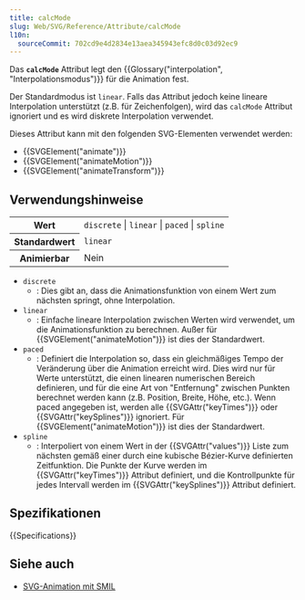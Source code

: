 ```yaml
---
title: calcMode
slug: Web/SVG/Reference/Attribute/calcMode
l10n:
  sourceCommit: 702cd9e4d2834e13aea345943efc8d0c03d92ec9
---
```


Das **`calcMode`** Attribut legt den {{Glossary("interpolation", "Interpolationsmodus")}} für die Animation fest.

Der Standardmodus ist `linear`. Falls das Attribut jedoch keine lineare Interpolation unterstützt (z.B. für Zeichenfolgen), wird das `calcMode` Attribut ignoriert und es wird diskrete Interpolation verwendet.

Dieses Attribut kann mit den folgenden SVG-Elementen verwendet werden:

- {{SVGElement("animate")}}
- {{SVGElement("animateMotion")}}
- {{SVGElement("animateTransform")}}

## Verwendungshinweise

<table class="properties">
  <tbody>
    <tr>
      <th scope="row">Wert</th>
      <td>
        <code>discrete</code> | <code>linear</code> | <code>paced</code> |
        <code>spline</code>
      </td>
    </tr>
    <tr>
      <th scope="row">Standardwert</th>
      <td><code>linear</code></td>
    </tr>
    <tr>
      <th scope="row">Animierbar</th>
      <td>Nein</td>
    </tr>
  </tbody>
</table>

- `discrete`
  - : Dies gibt an, dass die Animationsfunktion von einem Wert zum nächsten springt, ohne Interpolation.
- `linear`
  - : Einfache lineare Interpolation zwischen Werten wird verwendet, um die Animationsfunktion zu berechnen. Außer für {{SVGElement("animateMotion")}} ist dies der Standardwert.
- `paced`
  - : Definiert die Interpolation so, dass ein gleichmäßiges Tempo der Veränderung über die Animation erreicht wird. Dies wird nur für Werte unterstützt, die einen linearen numerischen Bereich definieren, und für die eine Art von "Entfernung" zwischen Punkten berechnet werden kann (z.B. Position, Breite, Höhe, etc.). Wenn paced angegeben ist, werden alle {{SVGAttr("keyTimes")}} oder {{SVGAttr("keySplines")}} ignoriert. Für {{SVGElement("animateMotion")}} ist dies der Standardwert.
- `spline`
  - : Interpoliert von einem Wert in der {{SVGAttr("values")}} Liste zum nächsten gemäß einer durch eine kubische Bézier-Kurve definierten Zeitfunktion. Die Punkte der Kurve werden im {{SVGAttr("keyTimes")}} Attribut definiert, und die Kontrollpunkte für jedes Intervall werden im {{SVGAttr("keySplines")}} Attribut definiert.

## Spezifikationen

{{Specifications}}

## Siehe auch

- [SVG-Animation mit SMIL](/de/docs/Web/SVG/Guides/SVG_animation_with_SMIL)
